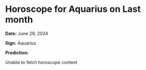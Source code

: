 # Horoscope for Aquarius on Last month

**Date:** June 29, 2024

**Sign:** Aquarius

**Prediction:**

Unable to fetch horoscope content
